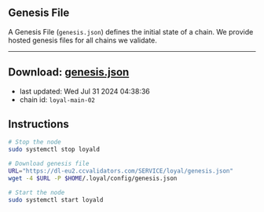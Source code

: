 ## Genesis File
A Genesis File (`genesis.json`) defines the initial state of a chain. We provide hosted genesis files for all chains we validate.

---
**Download: [genesis.json](https://dl-eu2.ccvalidators.com/SERVICE/loyal/genesis.json)**
---

- last updated: Wed Jul 31 2024 04:38:36
- chain id: `loyal-main-02`

## Instructions
```sh
# Stop the node
sudo systemctl stop loyald

# Download genesis file
URL="https://dl-eu2.ccvalidators.com/SERVICE/loyal/genesis.json"
wget -4 $URL -P $HOME/.loyal/config/genesis.json

# Start the node
sudo systemctl start loyald
```
